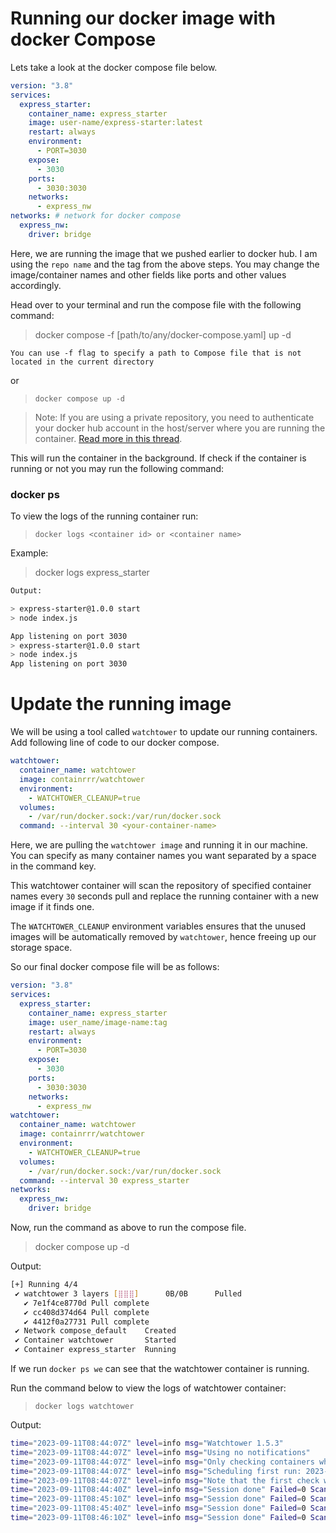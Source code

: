 # Running our docker image with docker Compose

Lets take a look at the docker compose file below.

```yaml
version: "3.8"
services:
  express_starter:
    container_name: express_starter
    image: user-name/express-starter:latest
    restart: always
    environment:
      - PORT=3030
    expose:
      - 3030
    ports:
      - 3030:3030
    networks:
      - express_nw
networks: # network for docker compose
  express_nw:
    driver: bridge
```

Here, we are running the image that we pushed earlier to docker hub. I am using the `repo name` and the tag from the above steps. You may change the image/container names and other fields like ports and other values accordingly.

Head over to your terminal and run the compose file with the following command:

> docker compose -f [path/to/any/docker-compose.yaml] up -d

`You can use -f flag to specify a path to Compose file that is not located in the current directory`

or 
> `docker compose up -d`

> <span style="colo:red;">Note: If you are using a private repository, you need to authenticate your docker hub account in the host/server where you are running the container. [Read more in this thread](https://stackoverflow.com/questions/31788256/how-to-pull-from-private-docker-repository-on-docker-hub)</span>.

This will run the container in the background. If check if the container is running or not you may run the following command:

### docker ps

To view the logs of the running container run:

> `docker logs <container id> or <container name>`

Example:

> docker logs express_starter

```bash
Output:

> express-starter@1.0.0 start
> node index.js

App listening on port 3030
> express-starter@1.0.0 start
> node index.js
App listening on port 3030

```

# Update the running image

We will be using a tool called `watchtower` to update our running containers. Add following line of code to our docker compose.

```yaml
watchtower:
  container_name: watchtower
  image: containrrr/watchtower
  environment:
    - WATCHTOWER_CLEANUP=true
  volumes:
    - /var/run/docker.sock:/var/run/docker.sock
  command: --interval 30 <your-container-name>
```

Here, we are pulling the `watchtower image` and running it in our machine. You can specify as many container names you want separated by a space in the command key.

This watchtower container will scan the repository of specified container names every `30` seconds pull and replace the running container with a new image if it finds one.

The `WATCHTOWER_CLEANUP` environment variables ensures that the unused images will be automatically removed by `watchtower`, hence freeing up our storage space.

So our final docker compose file will be as follows:

```yaml
version: "3.8"
services:
  express_starter:
    container_name: express_starter
    image: user_name/image-name:tag
    restart: always
    environment:
      - PORT=3030
    expose:
      - 3030
    ports:
      - 3030:3030
    networks:
      - express_nw
watchtower:
  container_name: watchtower
  image: containrrr/watchtower
  environment:
    - WATCHTOWER_CLEANUP=true
  volumes:
    - /var/run/docker.sock:/var/run/docker.sock
  command: --interval 30 express_starter
networks:
  express_nw:
    driver: bridge
```

Now, run the command as above to run the compose file.

> docker compose up -d

Output:

```bash
[+] Running 4/4
 ✔ watchtower 3 layers [⣿⣿⣿]      0B/0B      Pulled                           8.7s
   ✔ 7e1f4ce8770d Pull complete                                               1.5s
   ✔ cc408d374d64 Pull complete                                               1.6s
   ✔ 4412f0a27731 Pull complete
 ✔ Network compose_default    Created                                         0.1s
 ✔ Container watchtower       Started                                         0.1s
 ✔ Container express_starter  Running

```

If we run `docker ps we` can see that the watchtower container is running.

Run the command below to view the logs of watchtower container:

> `docker logs watchtower`

Output:

```bash
time="2023-09-11T08:44:07Z" level=info msg="Watchtower 1.5.3"
time="2023-09-11T08:44:07Z" level=info msg="Using no notifications"
time="2023-09-11T08:44:07Z" level=info msg="Only checking containers which name matches \"express_starter\""
time="2023-09-11T08:44:07Z" level=info msg="Scheduling first run: 2023-09-11 08:44:37 +0000 UTC"
time="2023-09-11T08:44:07Z" level=info msg="Note that the first check will be performed in 29 seconds"
time="2023-09-11T08:44:40Z" level=info msg="Session done" Failed=0 Scanned=1 Updated=0 notify=no
time="2023-09-11T08:45:10Z" level=info msg="Session done" Failed=0 Scanned=1 Updated=0 notify=no
time="2023-09-11T08:45:40Z" level=info msg="Session done" Failed=0 Scanned=1 Updated=0 notify=no
time="2023-09-11T08:46:10Z" level=info msg="Session done" Failed=0 Scanned=1 Updated=0 notify=no
```
